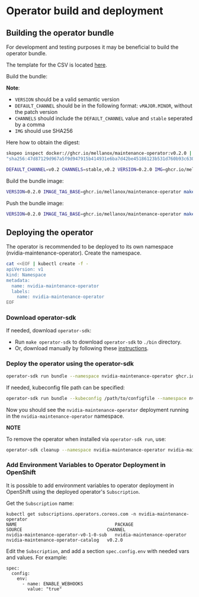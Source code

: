 # Operator build and deployment


## Building the operator bundle

For development and testing purposes it may be beneficial to build the operator bundle.

The template for the CSV is located [here](config/manifests/bases/nvidia-maintenance-operator.clusterserviceversion.yaml).

Build the bundle:

**Note**:
- `VERSION` should be a valid semantic version
- `DEFAULT_CHANNEL` should be in the following format: `vMAJOR.MINOR`, without the patch version
- `CHANNELS` should include the `DEFAULT_CHANNEL` value and `stable` seperated by a comma
- `IMG` should use SHA256

Here how to obtain the digest:

```bash
skopeo inspect docker://ghcr.io/mellanox/maintenance-operator:v0.2.0 | jq .Digest
"sha256:47d87129d967a5f9d947915b414931e6ba7d42be45186123b531d760b93c6306"
```

```bash
DEFAULT_CHANNEL=v0.2 CHANNELS=stable,v0.2 VERSION=0.2.0 IMG=ghcr.io/mellanox/maintenance-operator@sha256:47d87129d967a5f9d947915b414931e6ba7d42be45186123b531d760b93c6306 make bundle
```

Build the bundle image:

```bash
VERSION=0.2.0 IMAGE_TAG_BASE=ghcr.io/mellanox/maintenance-operator make bundle-build
```

Push the bundle image:

```bash
VERSION=0.2.0 IMAGE_TAG_BASE=ghcr.io/mellanox/maintenance-operator make bundle-push
```

## Deploying the operator

The operator is recommended to be deployed to its own namespace (nvidia-maintenance-operator). Create the namespace.

```bash
cat <<EOF | kubectl create -f -
apiVersion: v1
kind: Namespace
metadata:
  name: nvidia-maintenance-operator
  labels:
    name: nvidia-maintenance-operator
EOF
```

### Download operator-sdk

If needed, download `operator-sdk`:

- Run `make operator-sdk` to download `operator-sdk` to `./bin` directory.
- Or, download manually by following these [instructions](https://sdk.operatorframework.io/docs/installation/#install-from-github-release).

### Deploy the operator using the operator-sdk


```bash
operator-sdk run bundle --namespace nvidia-maintenance-operator ghcr.io/mellanox/maintenance-operator-bundle:v0.2.0
```

If needed, kubeconfig file path can be specified:

```bash
operator-sdk run bundle --kubeconfig /path/to/configfile --namespace nvidia-maintenance-operator ghcr.io/mellanox/maintenance-operator-bundle:v0.2.0
```

Now you should see the `nvidia-maintenance-operator` deployment running in the
`nvidia-maintenance-operator` namespace.

**NOTE**

To remove the operator when installed via `operator-sdk run`, use:

```bash
operator-sdk cleanup --namespace nvidia-maintenance-operator nvidia-maintenance-operator
```

### Add Environment Variables to Operator Deployment in OpenShift

It is possible to add environment variables to operator deployment in OpenShift
using the deployed operator's `Subscription`.

Get the `Subscription` name:

```
kubectl get subscriptions.operators.coreos.com -n nvidia-maintenance-operator
NAME                                     PACKAGE                       SOURCE                                CHANNEL
nvidia-maintenance-operator-v0-1-0-sub   nvidia-maintenance-operator   nvidia-maintenance-operator-catalog   v0.2.0
```

Edit the `Subscription`, and add a section `spec.config.env` with needed vars and values.
For example:

```
spec:
  config:
    env:
      - name: ENABLE_WEBHOOKS
        value: "true"
```
